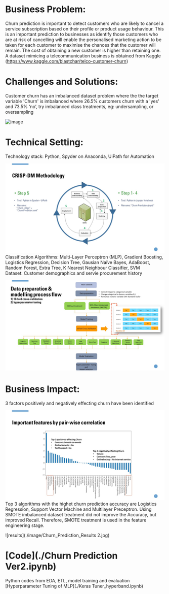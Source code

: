 # Business Problem: 
Churn prediction is important to detect customers who are likely to cancel a service subscription based on their profile or product usage behaviour. This is an important prediction to businesses as identify those customers who are at risk of cancelling will enable the personalised marketing action to be taken for each customer to maximise the chances that the customer will remain.  The cost of obtaining a new customer is higher than retaining one. A dataset mimicing  a telecommunication business is obtained from Kaggle (https://www.kaggle.com/blastchar/telco-customer-churn)

# Challenges and Solutions:
Customer churn has an imbalanced dataset problem where the the target variable 'Churn' is imbalanced where 26.5% customers churn with a 'yes' and 73.5% ‘no’, try imbalanced class treatments, eg: undersampling, or oversampling

![image](https://user-images.githubusercontent.com/38233117/114195538-1e1e4d80-9983-11eb-8e97-0b1e0c79fe92.png)
 

# Technical Setting:  
Technology stack: Python, Spyder on Anaconda, UiPath for Automation <br/>

![Solution](./image/Churn_Prediction_CRISPDM.jpg)
Classification Algorithms: Multi-Layer Perceptron (MLP), Gradient Boosting, Logistics Regression, Decision Tree, Gausian Naïve Bayes, AdaBoost, Random Forest, Extra Tree, K Nearest Neighbour Classifier, SVM<br/>
Dataset: Customer demographics and servie procurement history

![crisp-dm](./image/Churn_Prediction_Process.jpg)


# Business Impact:  
3 factors positively and negatively effecting churn have been identified 

![correlation](./image/Churn_Prediction_Correlation.jpg)
Top 3 algorithms with the highet churn prediction accuracy are Logistics Regression, Support Vector Machine and Multilayer Preceptron. Using SMOTE imbalanced dataset treatment did not improve the Accuracy, but improved Recall. Therefore, SMOTE treatment is used in the feature engineering stage.

![results](./image/Churn_Prediction_Results 2.jpg)

# [Code](./Churn Prediction Ver2.ipynb)
Python codes from EDA, ETL, model training and evaluation
[Hyperparameter Tuning of MLP](./Keras Tuner_hyperband.ipynb)

